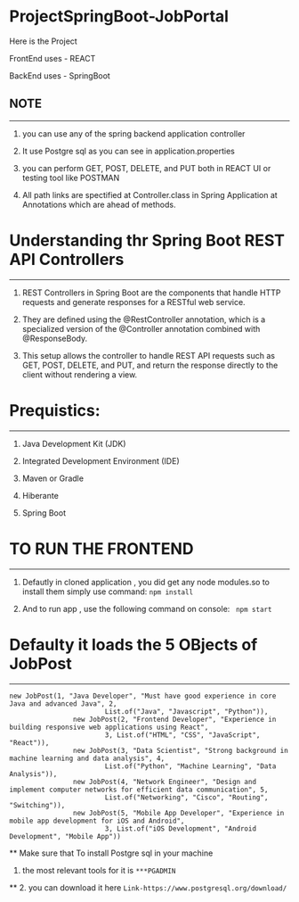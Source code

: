 ﻿# ProjectSpringBoot-JobPortal


 Here is the Project

 FrontEnd uses -  REACT

 BackEnd uses  -  SpringBoot


 ## NOTE
 ----
 1. you can use any of the spring backend application controller

 2. It use Postgre sql as you can see in application.properties

 3. you can perform GET, POST, DELETE, and PUT both in REACT UI or testing tool like POSTMAN

 4. All path links are spectified at Controller.class in Spring Application at Annotations which are ahead of methods.


  # Understanding thr Spring Boot REST API Controllers
  -------------------------------------------------
 1. REST Controllers in Spring Boot are the components that handle HTTP requests and generate responses for a RESTful web service.

 2. They are defined using the @RestController annotation, which is a specialized version of the @Controller annotation combined with @ResponseBody.

 3. This setup allows the controller to handle REST API requests such as GET, POST, DELETE, and PUT, and return the response directly to the client without rendering a view.



 # Prequistics:
 -------------
 1. Java Development Kit (JDK)

 2. Integrated Development Environment (IDE)

 3. Maven or Gradle

 4. Hiberante

 4. Spring Boot



 # TO RUN THE FRONTEND
 ---------------------

 1. Defautly in cloned application , you did get any node modules.so to install them simply use command:
     `` npm install ``

 2. And to run app , use the following command on console:
    ``` npm start```



# Defaulty it loads the  5 OBjects of JobPost
--------------------------------------------
```
new JobPost(1, "Java Developer", "Must have good experience in core Java and advanced Java", 2,
                        List.of("Java", "Javascript", "Python")),
                new JobPost(2, "Frontend Developer", "Experience in building responsive web applications using React",
                        3, List.of("HTML", "CSS", "JavaScript", "React")),
                new JobPost(3, "Data Scientist", "Strong background in machine learning and data analysis", 4,
                        List.of("Python", "Machine Learning", "Data Analysis")),
                new JobPost(4, "Network Engineer", "Design and implement computer networks for efficient data communication", 5,
                        List.of("Networking", "Cisco", "Routing", "Switching")),
                new JobPost(5, "Mobile App Developer", "Experience in mobile app development for iOS and Android",
                        3, List.of("iOS Development", "Android Development", "Mobile App"))
```



** Make sure that To install Postgre sql in your machine
1. the most relevant tools for it is
 ```***PGADMIN```

** 
2. you can download it here
```Link-https://www.postgresql.org/download/```

    
